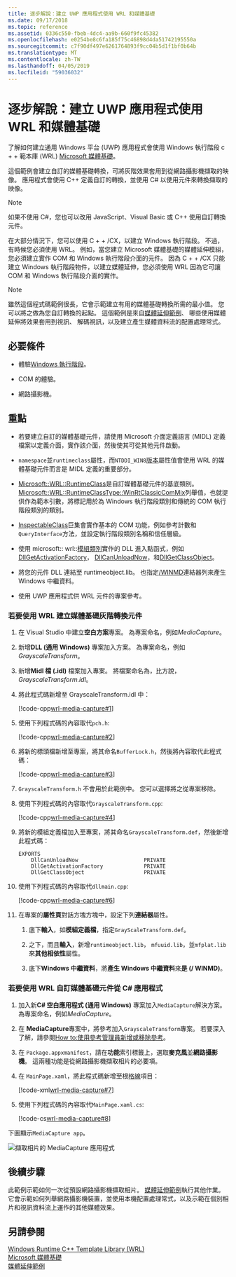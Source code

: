 ```yaml
---
title: 逐步解說：建立 UWP 應用程式使用 WRL 和媒體基礎
ms.date: 09/17/2018
ms.topic: reference
ms.assetid: 0336c550-fbeb-4dc4-aa9b-660f9fc45382
ms.openlocfilehash: e0254be8c6fa185f75c46898d4da51742195550a
ms.sourcegitcommit: c7f90df497e6261764893f9cc04b5d1f1bf0b64b
ms.translationtype: MT
ms.contentlocale: zh-TW
ms.lasthandoff: 04/05/2019
ms.locfileid: "59036032"
---
```

# <a name="walkthrough-creating-a-uwp-app-using-wrl-and-media-foundation"></a>逐步解說：建立 UWP 應用程式使用 WRL 和媒體基礎

了解如何建立通用 Windows 平台 (UWP) 應用程式會使用 Windows 執行階段 c + + 範本庫 (WRL) [Microsoft 媒體基礎](/windows/desktop/medfound/microsoft-media-foundation-sdk)。

這個範例會建立自訂的媒體基礎轉換，可將灰階效果套用到從網路攝影機擷取的映像。 應用程式會使用 C++ 定義自訂的轉換，並使用 C# 以使用元件來轉換擷取的映像。

> [!NOTE]
> 如果不使用 C#，您也可以改用 JavaScript、Visual Basic 或 C++ 使用自訂轉換元件。

在大部分情況下，您可以使用 C + + /CX，以建立 Windows 執行階段。 不過，有時候您必須使用 WRL。 例如，當您建立 Microsoft 媒體基礎的媒體延伸模組，您必須建立實作 COM 和 Windows 執行階段介面的元件。 因為 C + + /CX 只能建立 Windows 執行階段物件，以建立媒體延伸，您必須使用 WRL 因為它可讓 COM 和 Windows 執行階段介面的實作。

> [!NOTE]
> 雖然這個程式碼範例很長，它會示範建立有用的媒體基礎轉換所需的最小值。 您可以將之做為您自訂轉換的起點。 這個範例是來自[媒體延伸範例](http://code.msdn.microsoft.com/windowsapps/Media-extensions-sample-7b466096)、 哪些使用媒體延伸將效果套用到視訊、 解碼視訊，以及建立產生媒體資料流的配置處理常式。

## <a name="prerequisites"></a>必要條件

- 體驗[Windows 執行階段](https://msdn.microsoft.com/library/windows/apps/br211377.aspx)。

- COM 的體驗。

- 網路攝影機。

## <a name="key-points"></a>重點

- 若要建立自訂的媒體基礎元件，請使用 Microsoft 介面定義語言 (MIDL) 定義檔案以定義介面，實作該介面，然後使其可從其他元件啟動。

- `namespace`並`runtimeclass`屬性，而`NTDDI_WIN8`[版本](/windows/desktop/Midl/version)屬性值會使用 WRL 的媒體基礎元件而言是 MIDL 定義的重要部分。

- [Microsoft::WRL::RuntimeClass](runtimeclass-class.md)是自訂媒體基礎元件的基底類別。 [Microsoft::WRL::RuntimeClassType::WinRtClassicComMix](runtimeclasstype-enumeration.md)列舉值，也就提供作為範本引數，將標記用於為 Windows 執行階段類別和傳統的 COM 執行階段類別的類別。

- [InspectableClass](inspectableclass-macro.md)巨集會實作基本的 COM 功能，例如參考計數和`QueryInterface`方法，並設定執行階段類別名稱和信任層級。

- 使用 microsoft:: wrl::[模組類別](module-class.md)實作的 DLL 進入點函式，例如[DllGetActivationFactory](https://msdn.microsoft.com/library/br205771.aspx)， [DllCanUnloadNow](/windows/desktop/api/combaseapi/nf-combaseapi-dllcanunloadnow)，和[DllGetClassObject](/windows/desktop/api/combaseapi/nf-combaseapi-dllgetclassobject)。

- 將您的元件 DLL 連結至 runtimeobject.lib。 也指定[/WINMD](../../cppcx/compiler-and-linker-options-c-cx.md)連結器列來產生 Windows 中繼資料。

- 使用 UWP 應用程式供 WRL 元件的專案參考。

### <a name="to-use-the-wrl-to-create-the-media-foundation-grayscale-transform-component"></a>若要使用 WRL 建立媒體基礎灰階轉換元件

1. 在 Visual Studio 中建立**空白方案**專案。 為專案命名，例如*MediaCapture*。

1. 新增**DLL (通用 Windows)** 專案加入方案。 為專案命名，例如*GrayscaleTransform*。

1. 新增**Midl 檔 (.idl)** 檔案加入專案。 將檔案命名為，比方說， *GrayscaleTransform.idl*。

1. 將此程式碼新增至 GrayscaleTransform.idl 中：

   [!code-cpp[wrl-media-capture#1](../codesnippet/CPP/walkthrough-creating-a-windows-store-app-using-wrl-and-media-foundation_1.idl)]

1. 使用下列程式碼的內容取代`pch.h`:

   [!code-cpp[wrl-media-capture#2](../codesnippet/CPP/walkthrough-creating-a-windows-store-app-using-wrl-and-media-foundation_2.h)]

1. 將新的標頭檔新增至專案，將其命名`BufferLock.h`，然後將內容取代此程式碼：

   [!code-cpp[wrl-media-capture#3](../codesnippet/CPP/walkthrough-creating-a-windows-store-app-using-wrl-and-media-foundation_3.h)]

1. `GrayscaleTransform.h` 不會用於此範例中。 您可以選擇將之從專案移除。

1. 使用下列程式碼的內容取代`GrayscaleTransform.cpp`:

   [!code-cpp[wrl-media-capture#4](../codesnippet/CPP/walkthrough-creating-a-windows-store-app-using-wrl-and-media-foundation_4.cpp)]

1. 將新的模組定義檔加入至專案，將其命名`GrayscaleTransform.def`，然後新增此程式碼：

   ```
   EXPORTS
       DllCanUnloadNow                     PRIVATE
       DllGetActivationFactory             PRIVATE
       DllGetClassObject                   PRIVATE
   ```

1. 使用下列程式碼的內容取代`dllmain.cpp`:

   [!code-cpp[wrl-media-capture#6](../codesnippet/CPP/walkthrough-creating-a-windows-store-app-using-wrl-and-media-foundation_6.cpp)]

1. 在專案的**屬性頁**對話方塊方塊中，設定下列**連結器**屬性。

   1. 底下**輸入**，如**模組定義檔**，指定`GrayScaleTransform.def`。

   1. 之下，而且**輸入**，新增`runtimeobject.lib`， `mfuuid.lib`，並`mfplat.lib`來**其他相依性**屬性。

   1. 底下**Windows 中繼資料**，將**產生 Windows 中繼資料**來**是 (/ WINMD)**。

### <a name="to-use-the-wrl-the-custom-media-foundation-component-from-a-c-app"></a>若要使用 WRL 自訂媒體基礎元件從 C# 應用程式

1. 加入新**C# 空白應用程式 (通用 Windows)** 專案加入`MediaCapture`解決方案。 為專案命名，例如*MediaCapture*。

1. 在  **MediaCapture**專案中，將參考加入`GrayscaleTransform`專案。 若要深入了解，請參閱[How to:使用參考管理員新增或移除參考](/visualstudio/ide/how-to-add-or-remove-references-by-using-the-reference-manager)。

1. 在  `Package.appxmanifest`，請在**功能**索引標籤上，選取**麥克風**並**網路攝影機**。 這兩種功能是從網路攝影機擷取相片的必要項。

1. 在  `MainPage.xaml`，將此程式碼新增至根[格線](https://msdn.microsoft.com/library/windows/apps/xaml/windows.ui.xaml.controls.grid.aspx)項目：

   [!code-xml[wrl-media-capture#7](../codesnippet/Xaml/walkthrough-creating-a-windows-store-app-using-wrl-and-media-foundation_7.xaml)]

1. 使用下列程式碼的內容取代`MainPage.xaml.cs`:

   [!code-cs[wrl-media-capture#8](../codesnippet/CSharp/walkthrough-creating-a-windows-store-app-using-wrl-and-media-foundation_8.cs)]

下圖顯示`MediaCapture app`。

![擷取相片的 MediaCapture 應用程式](../media/wrl_media_capture.png "WRL_Media_Capture")

## <a name="next-steps"></a>後續步驟

此範例示範如何一次從預設網路攝影機擷取相片。 [媒體延伸範例](http://code.msdn.microsoft.com/windowsapps/Media-extensions-sample-7b466096)執行其他作業。 它會示範如何列舉網路攝影機裝置，並使用本機配置處理常式，以及示範在個別相片和視訊資料流上運作的其他媒體效果。

## <a name="see-also"></a>另請參閱

[Windows Runtime C++ Template Library (WRL)](windows-runtime-cpp-template-library-wrl.md)<br/>
[Microsoft 媒體基礎](/windows/desktop/medfound/microsoft-media-foundation-sdk)<br/>
[媒體延伸範例](http://code.msdn.microsoft.com/windowsapps/Media-extensions-sample-7b466096)